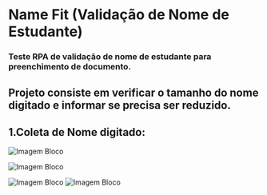 # Name Fit (Validação de Nome de Estudante)
### Teste RPA de validação de nome de estudante para preenchimento de documento. 
## Projeto consiste em verificar o tamanho do nome digitado e informar se precisa ser reduzido.

## 1.Coleta de Nome digitado:
![Imagem Bloco](https://github.com/fellipespfc/UIPath2/blob/main/Fotos/2.JPG)

![Imagem Bloco](https://github.com/fellipespfc/UIPath2/blob/main/Fotos/3.JPG)

![Imagem Bloco](https://github.com/fellipespfc/UIPath2/blob/main/Fotos/4.JPG)
![Imagem Bloco](https://github.com/fellipespfc/UIPath2/blob/main/Fotos/5.JPG)
